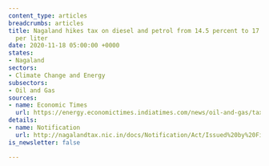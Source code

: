 ```yaml
---
content_type: articles
breadcrumbs: articles
title: Nagaland hikes tax on diesel and petrol from 14.5 percent to 17.50 percent
  per liter
date: 2020-11-18 05:00:00 +0000
states:
- Nagaland
sectors:
- Climate Change and Energy
subsectors:
- Oil and Gas
sources:
- name: Economic Times
  url: https://energy.economictimes.indiatimes.com/news/oil-and-gas/tax-on-fuels-hiked-in-nagaland/79202597
details:
- name: Notification
  url: http://nagalandtax.nic.in/docs/Notification/Act/Issued%20by%20Finance%20Department/Petroleum/2020/Petro%20rate.jpg
is_newsletter: false

---
```

